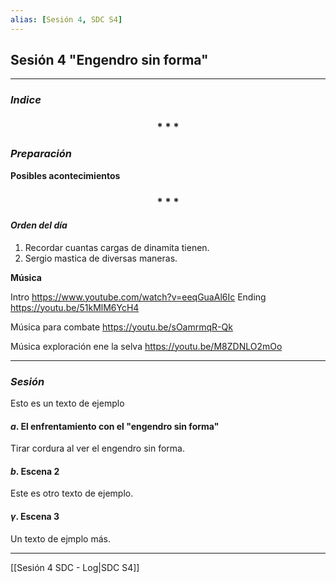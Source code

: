```yaml
---
alias: [Sesión 4, SDC S4]
---
```



## Sesión 4 "Engendro sin forma"
---

### _Indice_

<div align='center'>
   <h3> * * * </h3>
</div>

### _Preparación_

**Posibles acontecimientos**

<div align='center'>
   <h3> * * * </h3>
</div>

#### _Orden del día_

1. Recordar cuantas cargas de dinamita tienen.
2. Sergio mastica de diversas maneras.


**Música**

Intro
<https://www.youtube.com/watch?v=eeqGuaAl6Ic>
Ending
<https://youtu.be/51kMlM6YcH4>

Música para combate
<https://youtu.be/sOamrmqR-Qk>

Música exploración ene la selva
<https://youtu.be/M8ZDNLO2mOo>


---

### _Sesión_

Esto es un texto de ejemplo


#### $a$. El enfrentamiento con el "engendro sin forma"

Tirar cordura al ver el engendro sin forma.


#### $b$. Escena 2

Este es otro texto de ejemplo.


#### $\gamma$. Escena 3

Un texto de ejmplo más.


---

[[Sesión 4 SDC - Log|SDC S4]]
